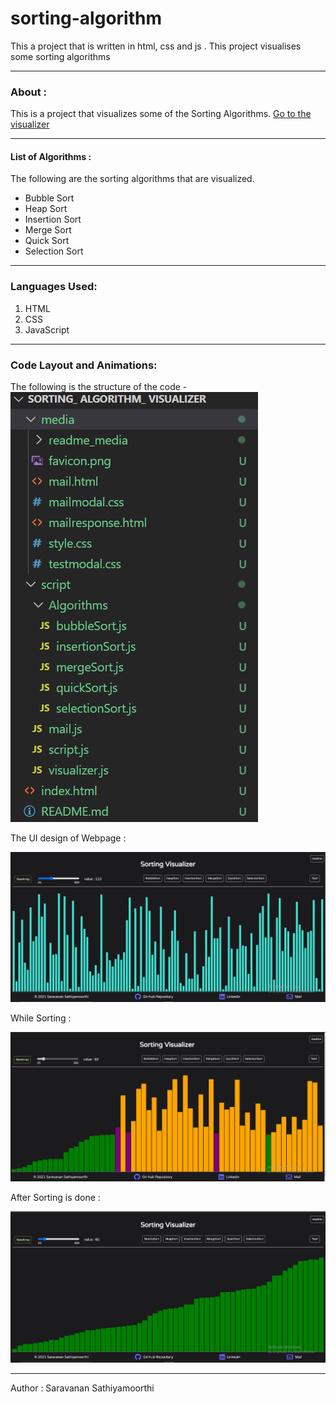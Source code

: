 # sorting-algorithm
This a project that is written in html, css and js . This project visualises some sorting algorithms

---

### About :

This is a project that visualizes some of the Sorting Algorithms.
[Go to the visualizer](./index.html)

---

#### List of Algorithms :

The following are the sorting algorithms that are visualized.

- Bubble Sort
- Heap Sort
- Insertion Sort
- Merge Sort
- Quick Sort
- Selection Sort

---

### Languages Used:

1. HTML
2. CSS
3. JavaScript

---

### Code Layout and Animations:

The following is the structure of the code -
![file structure](./media/readme_media/file_structure.png)

The UI design of Webpage :

![UI](./media/readme_media/UI.png)

While Sorting :

![Sorting](./media/readme_media/sorting.png)

After Sorting is done :

![After Sorting](./media/readme_media/aftersorting.png)

---

<footer>
Author : Saravanan Sathiyamoorthi
